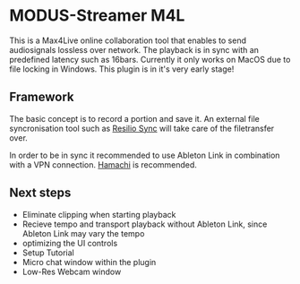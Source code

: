 # MODUS-Streamer M4L
This is a Max4Live online collaboration tool that enables to send audiosignals lossless over network. The playback is in sync with an predefined latency such as 16bars. 
Currently it only works on MacOS due to file locking in Windows. This plugin is in it's very early stage!

## Framework
The basic concept is to record a portion and save it. An external file syncronisation tool such as [Resilio Sync](https://www.resilio.com/individuals/) will take care of the filetransfer over.

In order to be in sync it recommended to use Ableton Link in combination with a VPN connection. [Hamachi](https://www.vpn.net/) is recommended.

## Next steps
- Eliminate clipping when starting playback
- Recieve tempo and transport playback without Ableton Link, since Ableton Link may vary the tempo
- optimizing the UI controls
- Setup Tutorial
- Micro chat window within the plugin
- Low-Res Webcam window
